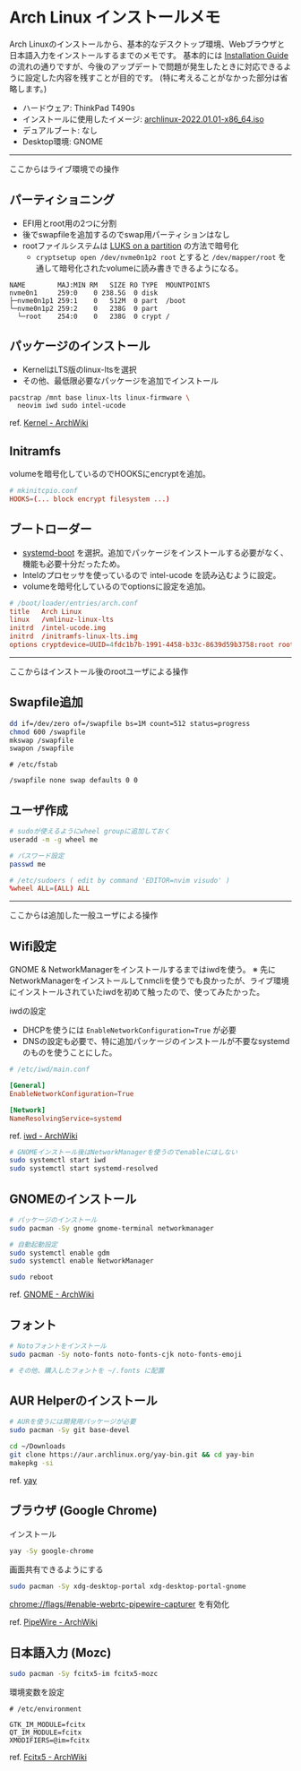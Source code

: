 # Arch Linux インストールメモ

Arch Linuxのインストールから、基本的なデスクトップ環境、Webブラウザと日本語入力をインストールするまでのメモです。
基本的には [Installation Guide](https://wiki.archlinux.org/title/installation_guide) の流れの通りですが、今後のアップデートで問題が発生したときに対応できるように設定した内容を残すことが目的です。
(特に考えることがなかった部分は省略します。)

- ハードウェア: ThinkPad T490s
- インストールに使用したイメージ: [archlinux-2022.01.01-x86_64.iso](http://ftp.jaist.ac.jp/pub/Linux/ArchLinux/iso/2022.01.01/)
- デュアルブート: なし
- Desktop環境: GNOME

---
ここからはライブ環境での操作

## パーティショニング

- EFI用とroot用の2つに分割
- 後でswapfileを追加するのでswap用パーティションはなし
- rootファイルシステムは [LUKS on a partition](https://wiki.archlinux.org/title/Dm-crypt/Encrypting_an_entire_system#LUKS_on_a_partition) の方法で暗号化
  - `cryptsetup open /dev/nvme0n1p2 root` とすると `/dev/mapper/root` を通して暗号化されたvolumeに読み書きできるようになる。

```
NAME        MAJ:MIN RM   SIZE RO TYPE  MOUNTPOINTS
nvme0n1     259:0    0 238.5G  0 disk
├─nvme0n1p1 259:1    0   512M  0 part  /boot
└─nvme0n1p2 259:2    0   238G  0 part
  └─root    254:0    0   238G  0 crypt /
```

## パッケージのインストール

- KernelはLTS版のlinux-ltsを選択
- その他、最低限必要なパッケージを追加でインストール

```sh
pacstrap /mnt base linux-lts linux-firmware \
  neovim iwd sudo intel-ucode
```

ref. [Kernel - ArchWiki](https://wiki.archlinux.org/title/Kernel)

## Initramfs

volumeを暗号化しているのでHOOKSにencryptを追加。

```conf
# mkinitcpio.conf
HOOKS=(... block encrypt filesystem ...)
```

## ブートローダー

- [systemd-boot](https://wiki.archlinux.org/title/Systemd-boot) を選択。追加でパッケージをインストールする必要がなく、機能も必要十分だったため。
- Intelのプロセッサを使っているので intel-ucode を読み込むように設定。
- volumeを暗号化しているのでoptionsに設定を追加。

```conf
# /boot/loader/entries/arch.conf
title   Arch Linux
linux   /vmlinuz-linux-lts
initrd  /intel-ucode.img
initrd  /initramfs-linux-lts.img
options cryptdevice=UUID=4fdc1b7b-1991-4458-b33c-8639d59b3758:root root=/dev/mapper/root
```

---
ここからはインストール後のrootユーザによる操作

## Swapfile追加

```sh
dd if=/dev/zero of=/swapfile bs=1M count=512 status=progress
chmod 600 /swapfile
mkswap /swapfile
swapon /swapfile
```

```
# /etc/fstab

/swapfile none swap defaults 0 0
```

## ユーザ作成

```sh
# sudoが使えるようにwheel groupに追加しておく
useradd -m -g wheel me

# パスワード設定
passwd me
```

```conf
# /etc/sudoers ( edit by command 'EDITOR=nvim visudo' )
%wheel ALL=(ALL) ALL
```

---
ここからは追加した一般ユーザによる操作

## Wifi設定

GNOME & NetworkManagerをインストールするまではiwdを使う。
※ 先にNetworkManagerをインストールしてnmcliを使うでも良かったが、ライブ環境にインストールされていたiwdを初めて触ったので、使ってみたかった。

iwdの設定
- DHCPを使うには `EnableNetworkConfiguration=True` が必要
- DNSの設定も必要で、特に追加パッケージのインストールが不要なsystemdのものを使うことにした。

```conf
# /etc/iwd/main.conf

[General]
EnableNetworkConfiguration=True

[Network]
NameResolvingService=systemd
```

ref. [iwd - ArchWiki](https://wiki.archlinux.org/title/Iwd#Optional_configuration)

```sh
# GNOMEインストール後はNetworkManagerを使うのでenableにはしない
sudo systemctl start iwd
sudo systemctl start systemd-resolved
```

## GNOMEのインストール
```sh
# パッケージのインストール
sudo pacman -Sy gnome gnome-terminal networkmanager

# 自動起動設定
sudo systemctl enable gdm
sudo systemctl enable NetworkManager

sudo reboot
```

ref. [GNOME - ArchWiki](https://wiki.archlinux.org/title/GNOME)

## フォント

```sh
# Notoフォントをインストール
sudo pacman -Sy noto-fonts noto-fonts-cjk noto-fonts-emoji

# その他、購入したフォントを ~/.fonts に配置
```

## AUR Helperのインストール

```sh
# AURを使うには開発用パッケージが必要
sudo pacman -Sy git base-devel

cd ~/Downloads
git clone https://aur.archlinux.org/yay-bin.git && cd yay-bin
makepkg -si
```

ref. [yay](https://github.com/Jguer/yay)

## ブラウザ (Google Chrome)

インストール
```sh
yay -Sy google-chrome
```

画面共有できるようにする
```sh
sudo pacman -Sy xdg-desktop-portal xdg-desktop-portal-gnome
```
[chrome://flags/#enable-webrtc-pipewire-capturer](chrome://flags/#enable-webrtc-pipewire-capturer) を有効化

ref. [PipeWire - ArchWiki](https://wiki.archlinux.org/title/PipeWire#WebRTC_screen_sharing)

## 日本語入力 (Mozc)

```sh
sudo pacman -Sy fcitx5-im fcitx5-mozc
```

環境変数を設定
```
# /etc/environment

GTK_IM_MODULE=fcitx
QT_IM_MODULE=fcitx
XMODIFIERS=@im=fcitx
```

ref. [Fcitx5 - ArchWiki](https://wiki.archlinux.org/title/Fcitx5)
